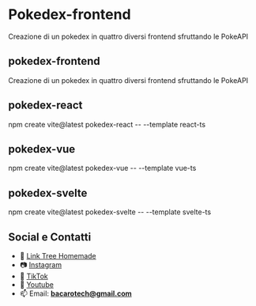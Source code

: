 # Pokedex-frontend
Creazione di un pokedex in quattro diversi frontend sfruttando le PokeAPI

## pokedex-frontend
Creazione di un pokedex in quattro diversi frontend sfruttando le PokeAPI

## pokedex-react
npm create vite@latest pokedex-react -- --template react-ts

## pokedex-vue
npm create vite@latest pokedex-vue -- --template vue-ts

## pokedex-svelte
npm create vite@latest pokedex-svelte -- --template svelte-ts

## Social e Contatti
- 🌳 [Link Tree Homemade](https://bacarotech.github.io/)
- 📷 [Instagram](https://www.instagram.com/bacarotechofficial/)
- 🎵 [TikTok](https://www.tiktok.com/@bacarotech)
- 🎥 [Youtube](https://www.youtube.com/@Bacarotech)
- 📫 Email: **bacarotech@gmail.com**
